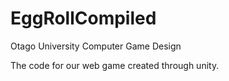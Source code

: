 # EggRollCompiled
Otago University Computer Game Design

The code for our web game created through unity.
